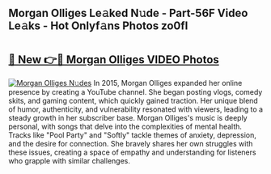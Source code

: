 ## Morgan Olliges Le𝚊ked N𝚞de - Part-56F Video Le𝚊ks - Hot Onlyf𝚊ns Photos zo0fI

# <h2><a href="http://ac46235.deff.icu/?id=Morgan+Olliges">🔗 New 👉🔴 Morgan Olliges VIDEO Photos</a></h2>

[![Morgan Olliges N𝚞des](https://i.imgur.com/rIISA9y.gif)](http://ac46235.deff.icu/?id=Morgan+Olliges)
In 2015, Morgan Olliges expanded her online presence by creating a YouTube channel. She began posting vlogs, comedy skits, and gaming content, which quickly gained traction. Her unique blend of humor, authenticity, and vulnerability resonated with viewers, leading to a steady growth in her subscriber base. Morgan Olliges's music is deeply personal, with songs that delve into the complexities of mental health. Tracks like "Pool Party" and "Softly" tackle themes of anxiety, depression, and the desire for connection. She bravely shares her own struggles with these issues, creating a space of empathy and understanding for listeners who grapple with similar challenges.

